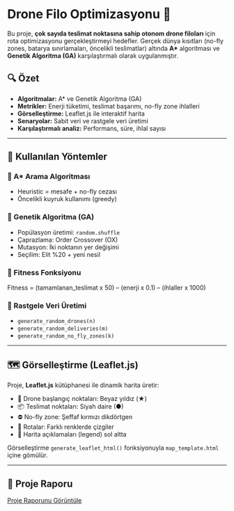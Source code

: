 # Drone Filo Optimizasyonu 🚁

Bu proje, **çok sayıda teslimat noktasına sahip otonom drone filoları** için rota optimizasyonu gerçekleştirmeyi hedefler. Gerçek dünya kısıtları (no-fly zones, batarya sınırlamaları, öncelikli teslimatlar) altında **A\*** algoritması ve **Genetik Algoritma (GA)** karşılaştırmalı olarak uygulanmıştır.


## 🔍 Özet

- **Algoritmalar:** A\* ve Genetik Algoritma (GA)
- **Metrikler:** Enerji tüketimi, teslimat başarımı, no-fly zone ihlalleri
- **Görselleştirme:** Leaflet.js ile interaktif harita
- **Senaryolar:** Sabit veri ve rastgele veri üretimi
- **Karşılaştırmalı analiz:** Performans, süre, ihlal sayısı

---

## 🧠 Kullanılan Yöntemler

### 🔹 A\* Arama Algoritması
- Heuristic = mesafe + no-fly cezası
- Öncelikli kuyruk kullanımı (greedy)

### 🔹 Genetik Algoritma (GA)
- Popülasyon üretimi: `random.shuffle`
- Çaprazlama: Order Crossover (OX)
- Mutasyon: İki noktanın yer değişimi
- Seçilim: Elit %20 + yeni nesil

### 🔹 Fitness Fonksiyonu
Fitness = (tamamlanan_teslimat x 50) – (enerji x 0.1) – (ihlaller x 1000)


### 🔹 Rastgele Veri Üretimi
- `generate_random_drones(n)`
- `generate_random_deliveries(m)`
- `generate_random_no_fly_zones(k)`

---

## 🗺️ Görselleştirme (Leaflet.js)

Proje, **Leaflet.js** kütüphanesi ile dinamik harita üretir:

- 🛫 Drone başlangıç noktaları: Beyaz yıldız (★)
- 📦 Teslimat noktaları: Siyah daire (●)
- ⛔ No-fly zone: Şeffaf kırmızı dikdörtgen
- 📍 Rotalar: Farklı renklerde çizgiler
- 🧭 Harita açıklamaları (legend) sol altta

Görselleştirme `generate_leaflet_html()` fonksiyonuyla `map_template.html` içine gömülür.

---


## 📁 Proje Raporu
 [Proje Raporunu Görüntüle](./grup17.pdf)


